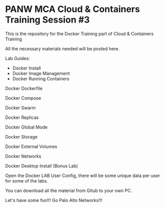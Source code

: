 # PANW MCA Cloud & Containers Training Session #3

This is the repository for the Docker Training part of Cloud & Containers Training

All the necessary materials needed will be posted here.

Lab Guides:

- Docker Install
- Docker Image Management
- Docker Running Containers

Docker Dockerfile

Docker Compose

Docker Swarm

Docker Replicas

Docker Global Mode

Docker Storage

Docker External Volumes

Docker Networks

Docker Desktop Install (Bonus Lab)


Open the Docker LAB User Config, there will be some unique data per user for some of the labs.

You can download all the material from Gitub to your own PC.

Let's have some fun!!! Go Palo Alto Networks!!!
